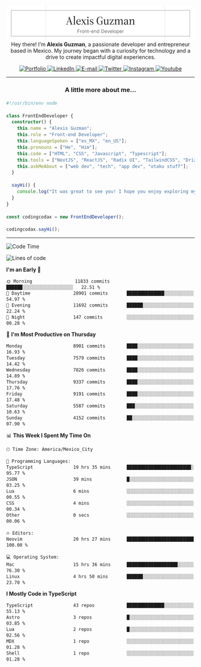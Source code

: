 <img align='right' src="./Banner.png" width="" />
<p align='center'>Hey there! I’m <strong>Alexis Guzman</strong>, a passionate developer and entrepreneur based in Mexico. My journey began with a curiosity for technology and a drive to create impactful digital experiences.</p>

<div align='center'>
  <a href='https://www.codingcodax.dev' target='_blank'>
    <img alt='Portfolio' src='https://img.shields.io/badge/Portfolio-black?logo=vercel&style=flat-square'>
  </a>
  <a href='https://linkedin.com/in/codingcodax' target='_blank'>
    <img alt='LinkedIn' src='https://img.shields.io/badge/LinkedIn-black?logo=LinkedIn&style=flat-square'>
  </a>
  <a href='mailto:hello@codingcodax.com' target='_blank'>
    <img alt='E-mail' src='https://img.shields.io/badge/Email-black?logo=Gmail&style=flat-square'>
  </a>
  <a href='https://x.com/codingcodax' target='_blank'>
    <img alt='Twitter' src='https://img.shields.io/badge/X-black?logo=X&style=flat-square'>
  </a>
  <a href='https://www.instagram.com/codingcodax' target='_blank'>
    <img alt='Instagram' src='https://img.shields.io/badge/Instagram-black?logo=Instagram&style=flat-square'>
  </a>
  <a href='https://www.youtube.com/@codingcodax' target='_blank'>
    <img alt='Youtube' src='https://img.shields.io/badge/YouTube-black?logo=Youtube&style=flat-square'>
  </a>
</div>


---

<h3 align='center'>A little more about me...</h3>

```typescript
#!/usr/bin/env node

class FrontEndDeveloper {
  constructor() {
    this.name = "Alexis Guzman";
    this.role = "Front-end Developer";
    this.languageSpoken = ["es_MX", "en_US"];
    this.pronouns = ["He", "Him"];
    this.code = ["HTML", "CSS", "Javascript", "Typescript"];
    this.tools = ["NextJS", "ReactJS", "Radix UI", "TailwindCSS", "Drizzle", "tRPC"];
    this.askMeAbout = ["web dev", "tech", "app dev", "otaku stuff"];
  }

  sayHi() {
    console.log("It was great to see you! I hope you enjoy exploring my work.");
  }
}

const codingcodax = new FrontEndDeveloper();

codingcodax.sayHi();
```

---

<!--START_SECTION:waka-->
![Code Time](http://img.shields.io/badge/Code%20Time-3%2C963%20hrs%2058%20mins-blue)

![Lines of code](https://img.shields.io/badge/From%20Hello%20World%20I%27ve%20Written-9.9%20million%20lines%20of%20code-blue)

**I'm an Early 🐤** 

```text
🌞 Morning                11833 commits       ██████░░░░░░░░░░░░░░░░░░░   22.51 % 
🌆 Daytime                28901 commits       ██████████████░░░░░░░░░░░   54.97 % 
🌃 Evening                11692 commits       ██████░░░░░░░░░░░░░░░░░░░   22.24 % 
🌙 Night                  147 commits         ░░░░░░░░░░░░░░░░░░░░░░░░░   00.28 % 
```
📅 **I'm Most Productive on Thursday** 

```text
Monday                   8901 commits        ████░░░░░░░░░░░░░░░░░░░░░   16.93 % 
Tuesday                  7579 commits        ████░░░░░░░░░░░░░░░░░░░░░   14.42 % 
Wednesday                7826 commits        ████░░░░░░░░░░░░░░░░░░░░░   14.89 % 
Thursday                 9337 commits        ████░░░░░░░░░░░░░░░░░░░░░   17.76 % 
Friday                   9191 commits        ████░░░░░░░░░░░░░░░░░░░░░   17.48 % 
Saturday                 5587 commits        ███░░░░░░░░░░░░░░░░░░░░░░   10.63 % 
Sunday                   4152 commits        ██░░░░░░░░░░░░░░░░░░░░░░░   07.90 % 
```


📊 **This Week I Spent My Time On** 

```text
🕑︎ Time Zone: America/Mexico_City

💬 Programming Languages: 
TypeScript               19 hrs 35 mins      ████████████████████████░   95.77 % 
JSON                     39 mins             █░░░░░░░░░░░░░░░░░░░░░░░░   03.25 % 
Lua                      6 mins              ░░░░░░░░░░░░░░░░░░░░░░░░░   00.55 % 
CSS                      4 mins              ░░░░░░░░░░░░░░░░░░░░░░░░░   00.34 % 
Other                    0 secs              ░░░░░░░░░░░░░░░░░░░░░░░░░   00.06 % 

🔥 Editors: 
Neovim                   20 hrs 27 mins      █████████████████████████   100.00 % 

💻 Operating System: 
Mac                      15 hrs 36 mins      ███████████████████░░░░░░   76.30 % 
Linux                    4 hrs 50 mins       ██████░░░░░░░░░░░░░░░░░░░   23.70 % 
```

**I Mostly Code in TypeScript** 

```text
TypeScript               43 repos            ██████████████░░░░░░░░░░░   55.13 % 
Astro                    3 repos             █░░░░░░░░░░░░░░░░░░░░░░░░   03.85 % 
Lua                      2 repos             █░░░░░░░░░░░░░░░░░░░░░░░░   02.56 % 
MDX                      1 repo              ░░░░░░░░░░░░░░░░░░░░░░░░░   01.28 % 
Shell                    1 repo              ░░░░░░░░░░░░░░░░░░░░░░░░░   01.28 % 
```




<!--END_SECTION:waka-->

